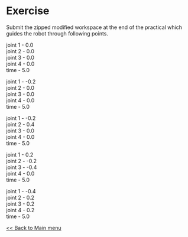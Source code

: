 # Exercise

Submit the zipped modified workspace at the end of the practical which guides the robot through following points.

joint 1 - 0.0\
joint 2 - 0.0\
joint 3 - 0.0\
joint 4 - 0.0\
time    - 5.0

joint 1 - -0.2\
joint 2 - 0.0\
joint 3 - 0.0\
joint 4 - 0.0\
time    - 5.0

joint 1 - -0.2\
joint 2 - 0.4\
joint 3 - 0.0\
joint 4 - 0.0\
time    - 5.0

joint 1 - 0.2\
joint 2 - -0.2\
joint 3 - -0.4\
joint 4 - 0.0\
time    - 5.0

joint 1 - -0.4\
joint 2 - 0.2\
joint 3 - 0.2\
joint 4 - 0.2\
time    - 5.0

[<< Back to Main menu](../README.md)